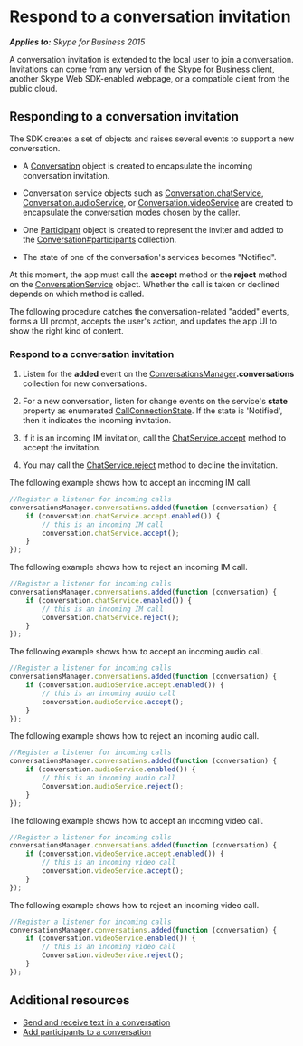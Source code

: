 
# Respond to a conversation invitation


 _**Applies to:** Skype for Business 2015_

A conversation invitation is extended to the local user to join a conversation. Invitations can come from any version of the Skype for Business client, another Skype Web SDK-enabled webpage, or a compatible client from the public cloud. 


## Responding to a conversation invitation

The SDK creates a set of objects and raises several events to support a new conversation. 


- A [Conversation]( http://officedev.github.io/skype-docs/Skype/WebSDK/model/api/interfaces/jcafe.conversation.html) object is created to encapsulate the incoming conversation invitation.

- Conversation service objects such as [Conversation.chatService](http://officedev.github.io/skype-docs/Skype/WebSDK/model/api/interfaces/jcafe.conversation.html#chatservice), [Conversation.audioService](http://officedev.github.io/skype-docs/Skype/WebSDK/model/api/interfaces/jcafe.conversation.html#audioservice), or [Conversation.videoService](http://officedev.github.io/skype-docs/Skype/WebSDK/model/api/interfaces/jcafe.conversation.html#videoservice) are created to encapsulate the conversation modes chosen by the caller.

- One [Participant](http://officedev.github.io/skype-docs/Skype/WebSDK/model/api/interfaces/jcafe.participant.html) object is created to represent the inviter and added to the [Conversation#participants](http://officedev.github.io/skype-docs/Skype/WebSDK/model/api/interfaces/jcafe.conversation.html#participants) collection.

- The state of one of the conversation's services becomes "Notified".

At this moment, the app must call the  **accept** method or the **reject** method on the [ConversationService](http://officedev.github.io/skype-docs/Skype/WebSDK/model/api/interfaces/jcafe.conversationservice.html) object. Whether the call is taken or declined depends on which method is called.

The following procedure catches the conversation-related "added" events, forms a UI prompt, accepts the user's action, and updates the app UI to show the right kind of content.


### Respond to a conversation invitation


1. Listen for the  **added** event on the [ConversationsManager](http://officedev.github.io/skype-docs/Skype/WebSDK/model/api/interfaces/jcafe.conversationsmanager.html)**.conversations** collection for new conversations.

2. For a new conversation, listen for change events on the service's  **state** property as enumerated [CallConnectionState](http://officedev.github.io/skype-docs/Skype/WebSDK/model/api/modules/jcafe.html#callconnectionstate). If the state is 'Notified', then it indicates the incoming invitation.

3. If it is an incoming IM invitation, call the [ChatService.accept](http://officedev.github.io/skype-docs/Skype/WebSDK/model/api/interfaces/jcafe.chatservice.html#accept) method to accept the invitation.

4. You may call the [ChatService.reject]( http://officedev.github.io/skype-docs/Skype/WebSDK/model/api/interfaces/jcafe.chatservice.html#reject) method to decline the invitation.

The following example shows how to accept an incoming IM call.




```js
//Register a listener for incoming calls
conversationsManager.conversations.added(function (conversation) {
    if (conversation.chatService.accept.enabled()) {
        // this is an incoming IM call
        conversation.chatService.accept();
    }
});
```

The following example shows how to reject an incoming IM call.




```js
//Register a listener for incoming calls
conversationsManager.conversations.added(function (conversation) {
    if (conversation.chatService.enabled()) {
        // this is an incoming IM call
        Conversation.chatService.reject();
    }
});
```

The following example shows how to accept an incoming audio call.




```js
//Register a listener for incoming calls
conversationsManager.conversations.added(function (conversation) {
    if (conversation.audioService.accept.enabled()) {
        // this is an incoming audio call
        conversation.audioService.accept();
    }
});
```

The following example shows how to reject an incoming audio call.




```js
//Register a listener for incoming calls
conversationsManager.conversations.added(function (conversation) {
    if (conversation.audioService.enabled()) {
        // this is an incoming audio call
        Conversation.audioService.reject();
    }
});
```

The following example shows how to accept an incoming video call.




```js
//Register a listener for incoming calls
conversationsManager.conversations.added(function (conversation) {
    if (conversation.videoService.accept.enabled()) {
        // this is an incoming video call
        conversation.videoService.accept();
    }
});
```

The following example shows how to reject an incoming video call.




```js
//Register a listener for incoming calls
conversationsManager.conversations.added(function (conversation) {
    if (conversation.videoService.enabled()) {
        // this is an incoming video call
        Conversation.videoService.reject();
    }
});
```


## Additional resources

- [Send and receive text in a conversation](SendReceiveText.md)
- [Add participants to a conversation](AddParticipants.md)
